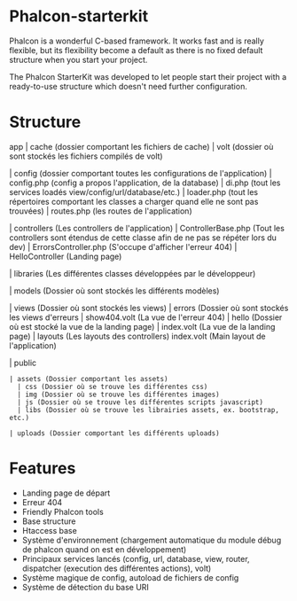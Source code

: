 Phalcon-starterkit
==================

Phalcon is a wonderful C-based framework. It works fast and is really flexible, but its flexibility become a default as there is no fixed default structure when you start your project.

The Phalcon StarterKit was developed to let people start their project with a ready-to-use structure which doesn't need further configuration.

Structure
=========

app
  | cache (dossier comportant les fichiers de cache)
    | volt (dossier où sont stockés les fichiers compilés de volt)
    
  | config (dossier comportant toutes les configurations de l'application)
    | config.php (config a propos l'application, de la database)
    | di.php (tout les services loadés view/config/url/database/etc.)
    | loader.php (tout les répertoires comportant les classes a charger quand elle ne sont pas trouvées)
    | routes.php (les routes de l'application)
    
  | controllers (Les controllers de l'application)
    | ControllerBase.php (Tout les controllers sont étendus de cette classe afin de ne pas se répéter lors du dev)
    | ErrorsController.php (S'occupe d'afficher l'erreur 404)
    | HelloController (Landing page)
    
  | libraries (Les différentes classes développées par le développeur)
  
  | models (Dossier où sont stockés les différents modèles)
  
  | views (Dossier où sont stockés les views)
    | errors (Dossier où sont stockés les views d'erreurs
      | show404.volt (La vue de l'erreur 404)
    | hello (Dossier où est stocké la vue de la landing page)
      | index.volt (La vue de la landing page)
    | layouts (Les layouts des controllers)
    index.volt (Main layout de l'application)
    
  | public 
  
    | assets (Dossier comportant les assets)
      | css (Dossier où se trouve les différentes css)
      | img (Dossier où se trouve les différentes images)
      | js (Dossier où se trouve les différentes scripts javascript)
      | libs (Dossier où se trouve les librairies assets, ex. bootstrap, etc.)
      
    | uploads (Dossier comportant les différents uploads)
  
  
Features
=========

- Landing page de départ
- Erreur 404
- Friendly Phalcon tools
- Base structure
- Htaccess base
- Système d'environnement (chargement automatique du module débug de phalcon quand on est en développement)
- Principaux services lancés (config, url, database, view, router, dispatcher (execution des différentes actions), volt)
- Système magique de config, autoload de fichiers de config
- Système de détection du base URI
